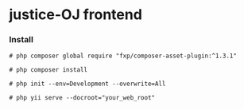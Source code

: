 # justice-OJ frontend

### Install

```
# php composer global require "fxp/composer-asset-plugin:^1.3.1"

# php composer install

# php init --env=Development --overwrite=All

# php yii serve --docroot="your_web_root"
```

